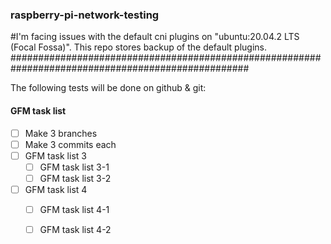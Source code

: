 ### raspberry-pi-network-testing
#I'm facing issues with the default cni plugins on "ubuntu:20.04.2 LTS (Focal Fossa)". This repo stores backup of the default plugins.
###################################################################################################

The following tests will be done on github & git:

#### GFM task list

- [ ] Make 3 branches
- [ ] Make 3 commits each
- [ ] GFM task list 3
    - [ ] GFM task list 3-1
    - [ ] GFM task list 3-2
- [ ] GFM task list 4
    - [ ] GFM task list 4-1
    - [ ] GFM task list 4-2


